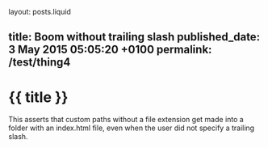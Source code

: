 layout: posts.liquid

title:  Boom without trailing slash
published_date:  3 May 2015 05:05:20 +0100
permalink: /test/thing4
---
# {{ title }}

This asserts that custom paths without a file extension get made into a folder with an index.html file, even when the user did not specify a trailing slash.
